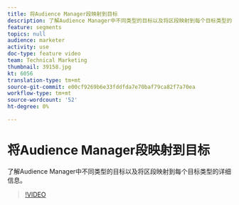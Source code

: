 ```yaml
---
title: 将Audience Manager段映射到目标
description: 了解Audience Manager中不同类型的目标以及将区段映射到每个目标类型的详细信息。
feature: segments
topics: null
audience: marketer
activity: use
doc-type: feature video
team: Technical Marketing
thumbnail: 39158.jpg
kt: 6056
translation-type: tm+mt
source-git-commit: e00cf9269b6e33fddfda7e70baf79ca82f7a70ea
workflow-type: tm+mt
source-wordcount: '52'
ht-degree: 0%

---
```



# 将Audience Manager段映射到目标

了解Audience Manager中不同类型的目标以及将区段映射到每个目标类型的详细信息。

>[!VIDEO](https://video.tv.adobe.com/v/39158/?quality=12&learn=on)
